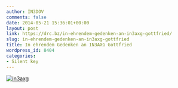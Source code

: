 ```yaml
---
author: IN3DOV
comments: false
date: 2014-05-21 15:36:01+00:00
layout: post
link: https://drc.bz/in-ehrendem-gedenken-an-in3axg-gottfried/
slug: in-ehrendem-gedenken-an-in3axg-gottfried
title: In ehrendem Gedenken an IN3AXG Gottfried
wordpress_id: 8404
categories:
- Silent key
---
```


[![in3axg](https://drc.bz/wp-content/uploads/2014/05/in3axg.jpg)](https://drc.bz/wp-content/uploads/2014/05/in3axg.jpg)
